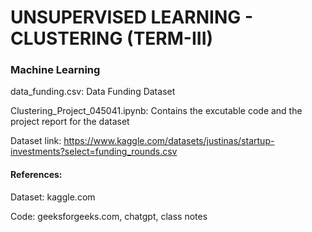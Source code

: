 # UNSUPERVISED LEARNING - CLUSTERING (TERM-III)

### Machine Learning

data_funding.csv: Data Funding Dataset

Clustering_Project_045041.ipynb: Contains the excutable code and the project report for the dataset

Dataset link: https://www.kaggle.com/datasets/justinas/startup-investments?select=funding_rounds.csv

#### References: 

Dataset: kaggle.com

Code: geeksforgeeks.com, chatgpt, class notes
